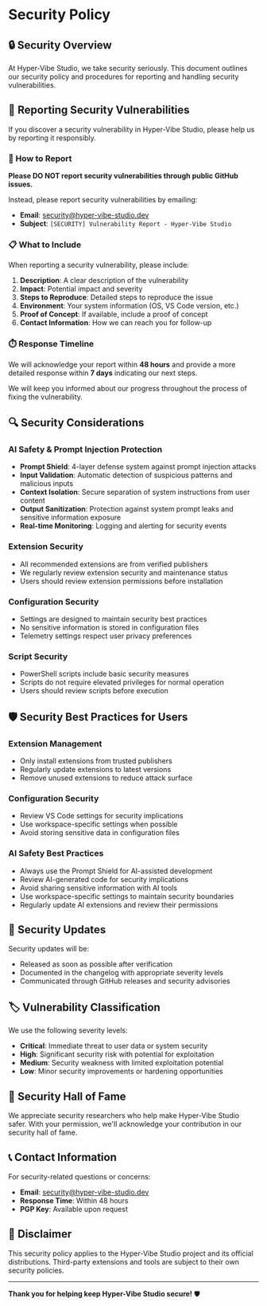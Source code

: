 # Security Policy

## 🔒 Security Overview

At Hyper-Vibe Studio, we take security seriously. This document outlines our security policy and procedures for reporting and handling security vulnerabilities.

## 🚨 Reporting Security Vulnerabilities

If you discover a security vulnerability in Hyper-Vibe Studio, please help us by reporting it responsibly.

### 📧 How to Report

**Please DO NOT report security vulnerabilities through public GitHub issues.**

Instead, please report security vulnerabilities by emailing:
- **Email**: [security@hyper-vibe-studio.dev](mailto:security@hyper-vibe-studio.dev)
- **Subject**: `[SECURITY] Vulnerability Report - Hyper-Vibe Studio`

### 📋 What to Include

When reporting a security vulnerability, please include:

1. **Description**: A clear description of the vulnerability
2. **Impact**: Potential impact and severity
3. **Steps to Reproduce**: Detailed steps to reproduce the issue
4. **Environment**: Your system information (OS, VS Code version, etc.)
5. **Proof of Concept**: If available, include a proof of concept
6. **Contact Information**: How we can reach you for follow-up

### ⏱️ Response Timeline

We will acknowledge your report within **48 hours** and provide a more detailed response within **7 days** indicating our next steps.

We will keep you informed about our progress throughout the process of fixing the vulnerability.

## 🔍 Security Considerations

### AI Safety & Prompt Injection Protection
- **Prompt Shield**: 4-layer defense system against prompt injection attacks
- **Input Validation**: Automatic detection of suspicious patterns and malicious inputs
- **Context Isolation**: Secure separation of system instructions from user content
- **Output Sanitization**: Protection against system prompt leaks and sensitive information exposure
- **Real-time Monitoring**: Logging and alerting for security events

### Extension Security
- All recommended extensions are from verified publishers
- We regularly review extension security and maintenance status
- Users should review extension permissions before installation

### Configuration Security
- Settings are designed to maintain security best practices
- No sensitive information is stored in configuration files
- Telemetry settings respect user privacy preferences

### Script Security
- PowerShell scripts include basic security measures
- Scripts do not require elevated privileges for normal operation
- Users should review scripts before execution

## 🛡️ Security Best Practices for Users

### Extension Management
- Only install extensions from trusted publishers
- Regularly update extensions to latest versions
- Remove unused extensions to reduce attack surface

### Configuration Security
- Review VS Code settings for security implications
- Use workspace-specific settings when possible
- Avoid storing sensitive data in configuration files

### AI Safety Best Practices
- Always use the Prompt Shield for AI-assisted development
- Review AI-generated code for security implications
- Avoid sharing sensitive information with AI tools
- Use workspace-specific settings to maintain security boundaries
- Regularly update AI extensions and review their permissions

## 📢 Security Updates

Security updates will be:
- Released as soon as possible after verification
- Documented in the changelog with appropriate severity levels
- Communicated through GitHub releases and security advisories

## 🏷️ Vulnerability Classification

We use the following severity levels:

- **Critical**: Immediate threat to user data or system security
- **High**: Significant security risk with potential for exploitation
- **Medium**: Security weakness with limited exploitation potential
- **Low**: Minor security improvements or hardening opportunities

## 🤝 Security Hall of Fame

We appreciate security researchers who help make Hyper-Vibe Studio safer. With your permission, we'll acknowledge your contribution in our security hall of fame.

## 📞 Contact Information

For security-related questions or concerns:
- **Email**: security@hyper-vibe-studio.dev
- **Response Time**: Within 48 hours
- **PGP Key**: Available upon request

## 📜 Disclaimer

This security policy applies to the Hyper-Vibe Studio project and its official distributions. Third-party extensions and tools are subject to their own security policies.

---

**Thank you for helping keep Hyper-Vibe Studio secure!** 🛡️
